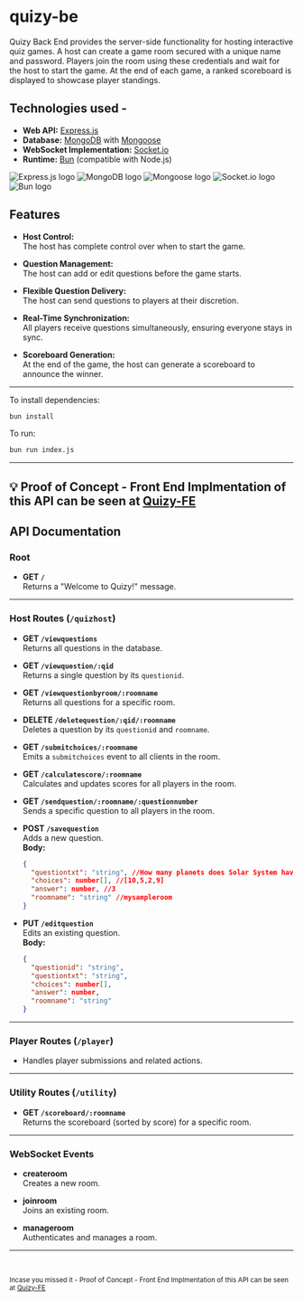 # quizy-be

Quizy Back End provides the server-side functionality for hosting interactive quiz games. A host can create a game room secured with a unique name and password. Players join the room using these credentials and wait for the host to start the game. At the end of each game, a ranked scoreboard is displayed to showcase player standings.

## Technologies used -

- **Web API:** [Express.js](https://expressjs.com/)
- **Database:** [MongoDB](https://www.mongodb.com/) with [Mongoose](https://mongoosejs.com/)
- **WebSocket Implementation:** [Socket.io](https://socket.io/)
- **Runtime:** [Bun](https://bun.sh/) (compatible with Node.js)

![Express.js logo](https://img.shields.io/badge/Express.js-000000?logo=express&logoColor=white&style=flat-square)
![MongoDB logo](https://img.shields.io/badge/MongoDB-47A248?logo=mongodb&logoColor=white&style=flat-square)
![Mongoose logo](https://img.shields.io/badge/Mongoose-880000?logo=mongoose&logoColor=white&style=flat-square)
![Socket.io logo](https://img.shields.io/badge/Socket.io-010101?logo=socket.io&logoColor=white&style=flat-square)
![Bun logo](https://img.shields.io/badge/Bun-000000?logo=bun&logoColor=white&style=flat-square)

## Features

- **Host Control:**  
   The host has complete control over when to start the game.

- **Question Management:**  
   The host can add or edit questions before the game starts.

- **Flexible Question Delivery:**  
   The host can send questions to players at their discretion.

- **Real-Time Synchronization:**  
   All players receive questions simultaneously, ensuring everyone stays in sync.

- **Scoreboard Generation:**  
   At the end of the game, the host can generate a scoreboard to announce the winner.

---

To install dependencies:

```bash
bun install
```

To run:

```bash
bun run index.js
```

---

## 💡 Proof of Concept - Front End Implmentation of this API can be seen at [Quizy-FE](https://github.com/yogeshwar-b/quizy-fe)

## API Documentation

### Root

- **GET `/`**  
  Returns a "Welcome to Quizy!" message.

---

### Host Routes (`/quizhost`)

- **GET `/viewquestions`**  
  Returns all questions in the database.

- **GET `/viewquestion/:qid`**  
  Returns a single question by its `questionid`.

- **GET `/viewquestionbyroom/:roomname`**  
  Returns all questions for a specific room.

- **DELETE `/deletequestion/:qid/:roomname`**  
  Deletes a question by its `questionid` and `roomname`.

- **GET `/submitchoices/:roomname`**  
  Emits a `submitchoices` event to all clients in the room.

- **GET `/calculatescore/:roomname`**  
  Calculates and updates scores for all players in the room.

- **GET `/sendquestion/:roomname/:questionnumber`**  
  Sends a specific question to all players in the room.

- **POST `/savequestion`**  
  Adds a new question.  
  **Body:**

  ```json
  {
    "questiontxt": "string", //How many planets does Solar System have?
    "choices": number[], //[10,5,2,9]
    "answer": number, //3
    "roomname": "string" //mysampleroom
  }
  ```

- **PUT `/editquestion`**  
  Edits an existing question.  
  **Body:**
  ```json
  {
    "questionid": "string",
    "questiontxt": "string",
    "choices": number[],
    "answer": number,
    "roomname": "string"
  }
  ```

---

### Player Routes (`/player`)

- Handles player submissions and related actions.

---

### Utility Routes (`/utility`)

- **GET `/scoreboard/:roomname`**  
  Returns the scoreboard (sorted by score) for a specific room.

---

### WebSocket Events

- **createroom**  
  Creates a new room.

- **joinroom**  
  Joins an existing room.

- **manageroom**  
  Authenticates and manages a room.

---

</br>

<sup>Incase you missed it - Proof of Concept - Front End Implmentation of this API can be seen at [Quizy-FE](https://github.com/yogeshwar-b/quizy-fe)</sup>
